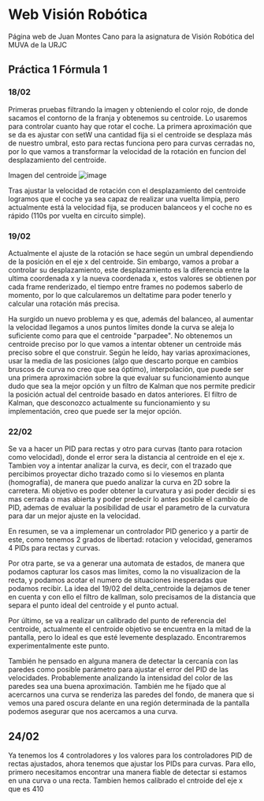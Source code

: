 # Web Visión Robótica 

Página web de Juan Montes Cano para la asignatura de Visión Robótica del MUVA de la URJC

## Práctica 1 Fórmula 1

### 18/02

Primeras pruebas filtrando la imagen y obteniendo el color rojo, de donde sacamos el contorno de la franja y obtenemos su centroide. Lo usaremos para controlar cuanto hay que rotar el coche. La primera aproximación que se da es ajustar con setW una cantidad fija si el centroide se desplaza más de nuestro umbral, esto para rectas funciona pero para curvas cerradas no, por lo que vamos a transformar la velocidad de la rotación en funcion del desplazamiento del centroide.

Imagen del centroide
![image](https://github.com/m4r4d0n4/m4r4d0n4.github.io/assets/58432330/6176f941-5035-42a4-9ad6-c0a94a912d0a)

Tras ajustar la velocidad de rotación con el desplazamiento del centroide logramos que el coche ya sea capaz de realizar una vuelta limpia, pero actualmente está la velocidad fija, se producen balanceos y el coche no es rápido (110s por vuelta en circuito simple).

### 19/02 

Actualmente el ajuste de la rotación se hace según un umbral dependiendo de la posición en el eje x del centroide. Sin embargo, vamos a probar a controlar su desplazamiento, este desplazamiento es la diferencia entre la ultima coordenada x y la nueva coordenada x, estos valores se obtienen por cada frame renderizado, el tiempo entre frames no podemos saberlo de momento, por lo que calcularemos un deltatime para poder tenerlo y calcular una rotación más precisa.

Ha surgido un nuevo problema y es que, además del balanceo, al aumentar la velocidad llegamos a unos puntos límites donde la curva se aleja lo suficiente como para que el centroide "parpadee". No obtenemos un centroide preciso por lo que vamos a intentar obtener un centroide más preciso sobre el que construir. Según he leído, hay varias aproximaciones, usar la media de las posiciones (algo que descarto porque en cambios bruscos de curva no creo que sea óptimo), interpolación, que puede ser una primera aproximación sobre la que evaluar su funcionamiento aunque dudo que sea la mejor opción y un filtro de Kalman que nos permite predicir la posición actual del centroide basado en datos anteriores. El filtro de Kalman, que desconozco actualmente su funcionamiento y su implementación, creo que puede ser la mejor opción.

### 22/02

Se va a hacer un PID para rectas y otro para curvas (tanto para rotacion como velocidad), donde el error sera la distancia al centroide en el eje x. Tambien voy a intentar analizar la curva, es decir, con el trazado que percibimos proyectar dicho trazado como si lo viesemos en planta (homografía), de manera que puedo analizar la curva en 2D sobre la carretera. Mi objetivo es poder obtener la curvatura y asi poder decidir si es mas cerrada o mas abierta y poder predecir lo antes posible el cambio de PID, ademas de evaluar la posibilidad de usar el parametro de la curvatura para dar un mejor ajuste en la velocidad. 

En resumen, se va a implemenar un controlador PID generico y a partir de este, como tenemos 2 grados de libertad: rotacion y velocidad, generamos 4 PIDs para rectas y curvas.

Por otra parte, se va a generar una automata de estados, de manera que podamos capturar los casos mas limites, como la no visualizacion de la recta, y podamos acotar el numero de situaciones inesperadas que podamos recibir. La idea del 19/02 del delta_centroide la dejamos de tener en cuenta y con ello el filtro de kallman, solo precisamos de la distancia que separa el punto ideal del centroide y el punto actual.

Por último, se va a realizar un calibrado del punto de referencia del centroide, actualmente el centroide objetivo se encuentra en la mitad de la pantalla, pero lo ideal es que esté levemente desplazado. Encontraremos experimentalmente este punto.

También he pensado en alguna manera de detectar la cercanía con las paredes como posible parámetro para ajustar el error del PID de las velocidades. Probablemente analizando la intensidad del color de las paredes sea una buena aproximación. También me he fijado que al acercarnos una curva se renderiza las paredes del fondo, de manera que si vemos una pared oscura delante en una región determinada de la pantalla podemos asegurar que nos acercamos a una curva.


## 24/02 

Ya tenemos los 4 controladores y los valores para los controladores PID de rectas ajustados, ahora tenemos que ajustar los PIDs para curvas. Para ello, primero necesitamos encontrar una manera fiable de detectar si estamos en una curva o una recta. Tambien hemos calibrado el cntroide del eje x que es 410
